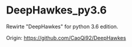 # DeepHawkes_py3.6
Rewirte "DeepHawkes" for python 3.6 edition.


Origin: https://github.com/CaoQi92/DeepHawkes
